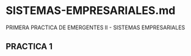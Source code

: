 # SISTEMAS-EMPRESARIALES.md
PRIMERA PRACTICA DE EMERGENTES II - SISTEMAS EMPRESARIALES 
## PRACTICA 1
